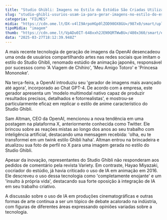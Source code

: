 ```yaml
---
title: "Studio Ghibli: Imagens no Estilo do Estúdio São Criadas Utilizando Inteligência Artificial"
slug: "studio-ghibli-usurios-usam-ia-para-gerar-imagens-no-estilo-do-estdio"
categoria: "FILMES"
midia: "https://cdn.ome.lt/DX-v4lI9ArpoHGp0lZOD90OX8GU=/987x0/smart/uploads/conteudo/fotos/Design_sem_nome_6_JVp0Ol8.jpg"
tipoMidia: "imagem"
thumb: "https://cdn.ome.lt/VpADu0IT-648xxh2JEN9QRTWwBU=/480x360/smart/extras/conteudos/Design_sem_nome_6_FVX2Y17.jpg"
data: "2025-03-27T18:12:39.948Z"
---
```


A mais recente tecnologia de geração de imagens da OpenAI desencadeou uma onda de usuários compartilhando artes nas redes sociais que imitam o estilo do Studio Ghibli, renomado estúdio de animação japonês, responsável por sucessos como 'A Viagem de Chihiro', 'Meu Amigo Totoro' e 'Princesa Mononoke'.

Na terça-feira, a OpenAI introduziu seu 'gerador de imagens mais avançado até agora', incorporado ao Chat GPT-4. De acordo com a empresa, este gerador apresenta um 'modelo multimodal nativo capaz de produzir resultados precisos, detalhados e fotorrealistas', e mostrou-se particularmente eficaz em replicar o estilo de anime característico do Studio Ghibli.

Sam Altman, CEO da OpenAI, mencionou a nova tendência em uma postagem na plataforma X, anteriormente conhecida como Twitter. Ele brincou sobre as reações mistas ao longo dos anos ao seu trabalho com inteligência artificial, destacando uma mensagem recebida: 'olha, eu te transformei em um twink estilo Ghibli haha'. Altman entrou na brincadeira e atualizou sua foto de perfil no X para uma imagem gerada no estilo do Studio Ghibli.

Apesar da inovação, representantes do Studio Ghibli não responderam aos pedidos de comentário pela revista Variety. Em contraste, Hayao Miyazaki, cocriador do estúdio, já havia criticado o uso de IA em animação em 2016. Ele descreveu o uso dessa tecnologia como 'completamente enojante' e um 'insulto à própria vida', destacando sua forte oposição à integração de IA em seu trabalho criativo.

A discussão sobre o uso de IA em produções cinematográficas e outras formas de arte continua a ser um tópico de debate acalorado na indústria, com figuras de diferentes áreas expressando opiniões variadas sobre a tecnologia.